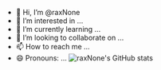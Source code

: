 - 👋 Hi, I’m @raxNone
- 👀 I’m interested in ...
- 🌱 I’m currently learning ...
- 💞️ I’m looking to collaborate on ...
- 📫 How to reach me ...
- 😄 Pronouns: ...
![raxNone's GitHub stats](https://github-readme-stats.vercel.app/api?username=raxNone&show_icons=true&theme=radical)
